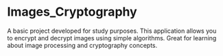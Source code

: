 # Images_Cryptography
A basic project developed for study purposes. This application allows you to encrypt and decrypt images using simple algorithms. Great for learning about image processing and cryptography concepts.
